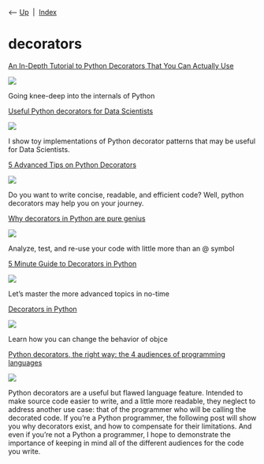 <div class="nav">

⟵ [Up](index.html)  \|  [Index](index.html)

</div>

# decorators

<div class="cards">

<div class="card">

<div class="card-title">

[An In-Depth Tutorial to Python Decorators That You Can Actually
Use](https://towardsdatascience.com/an-in-depth-tutorial-to-python-decorators-that-you-can-actually-use-1e34d3d2d305?source=rss----7f60cf5620c9---4)

</div>

<div class="card-image">

[![](https://miro.medium.com/v2/resize:fit:1200/1*w6t1OO4Owzi8Ttk3bE45Qw.jpeg)](https://towardsdatascience.com/an-in-depth-tutorial-to-python-decorators-that-you-can-actually-use-1e34d3d2d305?source=rss----7f60cf5620c9---4)

</div>

Going knee-deep into the internals of Python

</div>

<div class="card">

<div class="card-title">

[Useful Python decorators for Data
Scientists](https://bytepawn.com/python-decorators-for-data-scientists.html)

</div>

<div class="card-image">

[![](https://bytepawn.com/images/decorators-ds.jpg)](https://bytepawn.com/python-decorators-for-data-scientists.html)

</div>

I show toy implementations of Python decorator patterns that may be
useful for Data Scientists.

</div>

<div class="card">

<div class="card-title">

[5 Advanced Tips on Python
Decorators](https://towardsdatascience.com/5-advanced-tips-on-python-decorators-113307d5a92c)

</div>

<div class="card-image">

[![](https://miro.medium.com/v2/da:true/resize:fit:1200/0*jRrWcGQepqSmMyL0)](https://towardsdatascience.com/5-advanced-tips-on-python-decorators-113307d5a92c)

</div>

Do you want to write concise, readable, and efficient code? Well, python
decorators may help you on your journey.

</div>

<div class="card">

<div class="card-title">

[Why decorators in Python are pure
genius](https://link.medium.com/83HMWSzoChb)

</div>

<div class="card-image">

[![](https://miro.medium.com/v2/resize:fit:1200/1*04aTTsPt0eUPY64YfvO4gg.jpeg)](https://link.medium.com/83HMWSzoChb)

</div>

Analyze, test, and re-use your code with little more than an @ symbol

</div>

<div class="card">

<div class="card-title">

[5 Minute Guide to Decorators in
Python](https://towardsdatascience.com/5-minute-guide-to-decorators-in-python-b5ca0f2c7ce7?source=rss----7f60cf5620c9---4)

</div>

<div class="card-image">

[![](https://miro.medium.com/v2/da:true/resize:fit:1200/0*gJxIPv7DGGEOQDRG)](https://towardsdatascience.com/5-minute-guide-to-decorators-in-python-b5ca0f2c7ce7?source=rss----7f60cf5620c9---4)

</div>

Let’s master the more advanced topics in no-time

</div>

<div class="card">

<div class="card-title">

[Decorators in
Python](https://towardsdatascience.com/decorators-in-python-9cf8ba95e8e7?source=rss----7f60cf5620c9---4)

</div>

<div class="card-image">

[![](https://miro.medium.com/v2/resize:fit:800/1*AlZKWb8AYpG8b3F1_KUtxQ.jpeg)](https://towardsdatascience.com/decorators-in-python-9cf8ba95e8e7?source=rss----7f60cf5620c9---4)

</div>

Learn how you can change the behavior of objce

</div>

<div class="card">

<div class="card-title">

[Python decorators, the right way: the 4 audiences of programming
languages](https://codewithoutrules.com/2017/08/10/python-decorators)

</div>

<div class="card-image">

[![](https://codewithoutrules.com/assets/titles/python-decorators.png)](https://codewithoutrules.com/2017/08/10/python-decorators)

</div>

Python decorators are a useful but flawed language feature. Intended to
make source code easier to write, and a little more readable, they
neglect to address another use case: that of the programmer who will be
calling the decorated code. If you’re a Python programmer, the following
post will show you why decorators exist, and how to compensate for their
limitations. And even if you’re not a Python a programmer, I hope to
demonstrate the importance of keeping in mind all of the different
audiences for the code you write.

</div>

</div>
